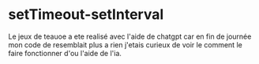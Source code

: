# setTimeout-setInterval
Le jeux de teauoe a ete realisé avec l'aide de chatgpt car en fin de journée mon code de resemblait plus a rien
j'etais curieux de voir le comment le faire fonctionner d'ou l'aide de l'ia.